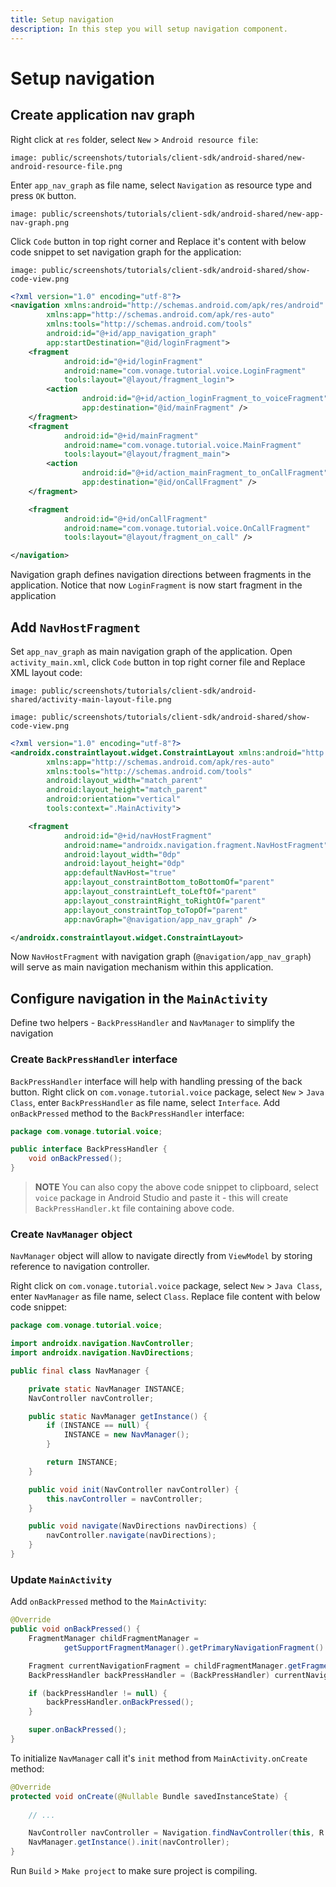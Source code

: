 ```yaml
---
title: Setup navigation
description: In this step you will setup navigation component.
---
```


# Setup navigation

## Create application nav graph

Right click at `res` folder, select `New` > `Android resource file`:

```screenshot
image: public/screenshots/tutorials/client-sdk/android-shared/new-android-resource-file.png
```

Enter `app_nav_graph` as file name, select `Navigation` as resource type and press `OK` button.

```screenshot
image: public/screenshots/tutorials/client-sdk/android-shared/new-app-nav-graph.png
```

Click `Code` button in top right corner and Replace it's content with below code snippet to set navigation graph for the application:

```screenshot
image: public/screenshots/tutorials/client-sdk/android-shared/show-code-view.png
```

```xml
<?xml version="1.0" encoding="utf-8"?>
<navigation xmlns:android="http://schemas.android.com/apk/res/android"
        xmlns:app="http://schemas.android.com/apk/res-auto"
        xmlns:tools="http://schemas.android.com/tools"
        android:id="@+id/app_navigation_graph"
        app:startDestination="@id/loginFragment">
    <fragment
            android:id="@+id/loginFragment"
            android:name="com.vonage.tutorial.voice.LoginFragment"
            tools:layout="@layout/fragment_login">
        <action
                android:id="@+id/action_loginFragment_to_voiceFragment"
                app:destination="@id/mainFragment" />
    </fragment>
    <fragment
            android:id="@+id/mainFragment"
            android:name="com.vonage.tutorial.voice.MainFragment"
            tools:layout="@layout/fragment_main">
        <action
                android:id="@+id/action_mainFragment_to_onCallFragment"
                app:destination="@id/onCallFragment" />
    </fragment>

    <fragment
            android:id="@+id/onCallFragment"
            android:name="com.vonage.tutorial.voice.OnCallFragment"
            tools:layout="@layout/fragment_on_call" />

</navigation>
```

Navigation graph defines navigation directions between fragments in the application. Notice that now `LoginFragment` is now start fragment in the application

## Add `NavHostFragment`

Set `app_nav_graph` as main navigation graph of the application. Open `activity_main.xml`, click `Code` button in top right corner file and Replace XML layout code:

```screenshot
image: public/screenshots/tutorials/client-sdk/android-shared/activity-main-layout-file.png
```

```screenshot
image: public/screenshots/tutorials/client-sdk/android-shared/show-code-view.png
```

```xml
<?xml version="1.0" encoding="utf-8"?>
<androidx.constraintlayout.widget.ConstraintLayout xmlns:android="http://schemas.android.com/apk/res/android"
        xmlns:app="http://schemas.android.com/apk/res-auto"
        xmlns:tools="http://schemas.android.com/tools"
        android:layout_width="match_parent"
        android:layout_height="match_parent"
        android:orientation="vertical"
        tools:context=".MainActivity">

    <fragment
            android:id="@+id/navHostFragment"
            android:name="androidx.navigation.fragment.NavHostFragment"
            android:layout_width="0dp"
            android:layout_height="0dp"
            app:defaultNavHost="true"
            app:layout_constraintBottom_toBottomOf="parent"
            app:layout_constraintLeft_toLeftOf="parent"
            app:layout_constraintRight_toRightOf="parent"
            app:layout_constraintTop_toTopOf="parent"
            app:navGraph="@navigation/app_nav_graph" />

</androidx.constraintlayout.widget.ConstraintLayout>
```

Now `NavHostFragment` with navigation graph (`@navigation/app_nav_graph`) will serve as main navigation mechanism within this application.

## Configure navigation in the `MainActivity`

Define two helpers - `BackPressHandler` and `NavManager` to simplify the navigation

### Create `BackPressHandler` interface

`BackPressHandler` interface will help with handling pressing of the back button. Right click on `com.vonage.tutorial.voice` package, select `New` > `Java Class`, enter `BackPressHandler` as file name, select `Interface`. Add `onBackPressed` method to the `BackPressHandler` interface:

```java
package com.vonage.tutorial.voice;

public interface BackPressHandler {
    void onBackPressed();
}
```

> **NOTE** You can also copy the above code snippet to clipboard, select `voice` package in Android Studio and paste it - this will create `BackPressHandler.kt` file containing above code.

### Create `NavManager` object

`NavManager` object will allow to navigate directly from `ViewModel` by storing reference to navigation controller.

Right click on `com.vonage.tutorial.voice` package, select `New` > `Java Class`, enter `NavManager` as file name, select `Class`. Replace file content with below code snippet:

```java
package com.vonage.tutorial.voice;

import androidx.navigation.NavController;
import androidx.navigation.NavDirections;

public final class NavManager {

    private static NavManager INSTANCE;
    NavController navController;

    public static NavManager getInstance() {
        if (INSTANCE == null) {
            INSTANCE = new NavManager();
        }

        return INSTANCE;
    }

    public void init(NavController navController) {
        this.navController = navController;
    }

    public void navigate(NavDirections navDirections) {
        navController.navigate(navDirections);
    }
}
```

### Update `MainActivity`

Add `onBackPressed` method to the `MainActivity`:

```java
@Override
public void onBackPressed() {
    FragmentManager childFragmentManager =
            getSupportFragmentManager().getPrimaryNavigationFragment().getChildFragmentManager();

    Fragment currentNavigationFragment = childFragmentManager.getFragments().get(0);
    BackPressHandler backPressHandler = (BackPressHandler) currentNavigationFragment;

    if (backPressHandler != null) {
        backPressHandler.onBackPressed();
    }

    super.onBackPressed();
}
```

To initialize `NavManager` call it's `init` method from `MainActivity.onCreate` method:

```java
@Override
protected void onCreate(@Nullable Bundle savedInstanceState) {
    
    // ...

    NavController navController = Navigation.findNavController(this, R.id.navHostFragment);
    NavManager.getInstance().init(navController);
}
```

Run `Build` > `Make project` to make sure project is compiling.